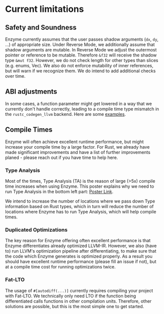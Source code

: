# Current limitations
 
## Safety and Soundness

Enzyme currently assumes that the user passes shadow arguments (`dx`, `dy`, ...) of appropriate size. Under Reverse Mode, we additionally assume that shadow arguments are mutable. In Reverse Mode we adjust the outermost pointer or reference to be mutable. Therefore `&f32` will receive the shadow type `&mut f32`. However, we do not check length for other types than slices (e.g. enums, Vec). We also do not enforce mutability of inner references, but will warn if we recognize them. We do intend to add additional checks over time.

## ABI adjustments

In some cases, a function parameter might get lowered in a way that we currently don't handle correctly, leading to a compile time type mismatch in the `rustc_codegen_llvm` backend. Here are some [examples](https://github.com/EnzymeAD/rust/issues/105).

## Compile Times

Enzyme will often achieve excellent runtime performance, but might increase your compile time by a large factor. For Rust, we already have made significant improvements and have a list of further improvements planed - please reach out if you have time to help here.

### Type Analysis

Most of the times, Type Analysis (TA) is the reason of large (>5x) compile time increases when using Enzyme. This poster explains why we need to run Type Analysis in the bottom left part: [Poster Link](https://c.wsmoses.com/posters/Enzyme-llvmdev.pdf).

We intend to increase the number of locations where we pass down Type information based on Rust types, which in turn will reduce the number of locations where Enzyme has to run Type Analysis, which will help compile times.

### Duplicated Optimizations

The key reason for Enzyme offering often excellent performance is that Enzyme differentiates already optimized LLVM-IR. However, we also (have to) run LLVM's optimization pipeline after differentiating, to make sure that the code which Enzyme generates is optimized properly. As a result you should have excellent runtime performance (please fill an issue if not), but at a compile time cost for running optimizations twice.

### Fat-LTO 

The usage of `#[autodiff(...)]` currently requires compiling your project with Fat-LTO. We technically only need LTO if the function being differentiated calls functions in other compilation units. Therefore, other solutions are possible, but this is the most simple one to get started. 
